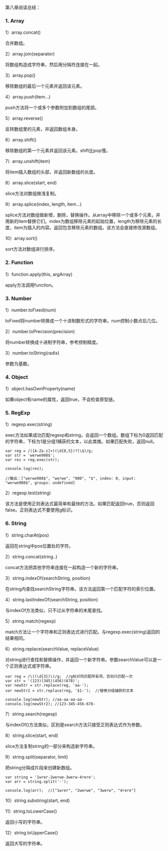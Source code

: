 第八章阅读总结：


### 1. Array

1）array.concat()

合并数组。

2）array.join(separator)

将数组构造成字符串，然后用分隔符连接在一起。

3）array.pop()

移除数组的最后一个元素并返回该元素。

4）array.push(item...)

push方法将一个或多个参数附加到数组的尾部。

5）array.reverse()

反转数组里的元素，并返回数组本身。

6）array.shift()

移除数组的第一个元素并返回该元素。shift比pop慢。

7）array.unshift(item)

将item插入数组的头部，并返回新数组的长度。

8）array.slice(start, end)

slice方法对数组做浅复制。

9）array.splice(index, length, item...)

splice方法对数组做新增，删除，替换操作。从array中移除一个或多个元素，并用新的item替换它们。index为数组移除元素的起始位置，length为移除元素的长度，item为插入的内容。返回包含移除元素的数组。该方法会直接修改源数组。

10）array.sort()

sort方法对数组进行排序。

### 2. Function

1）function.apply(this, argArray)

apply方法调用function。

### 3. Number

1）number.toFixed(num)

toFixed将number转换成一个十进制数形式的字符串。num控制小数点后几位。

2）number.toPrecision(precision)

将number转换成十进制字符串，参考控制精度。

3）number.toString(radix)

参数为基数。

### 4. Object

1）object.hasOwnProperty(name)

如果object有name的属性，返回true，不会检查原型链。

### 5. RegExp

1）regexp.exec(string)

exec方法如果成功匹配regexp和string，会返回一个数组。数组下标为0返回匹配的字符串，下标为1是分组1捕获的文本，以此类推。如果匹配失败，返回null。

```
var reg = /([A-Za-z]+)(\d{0,5})?(\$)/g;
var str = 'werwe980$';
var res = reg.exec(str);

console.log(res);

//输出：["werwe980$", "werwe", "980", "$", index: 0, input: "werwe980$", groups: undefined]
```

2）regexp.test(string)

该方法是使用正则表达式最简单和最快的方法。如果匹配返回true，否则返回false。正则表达式不要使用g标识。

### 6. String

1）string.charAt(pos)

返回在string中pos位置处的字符。

2）string.concat(string..)

concat方法把其他字符串连接在一起构造一个新的字符串。

3）string.indexOf(searchString, position)

在string内查找searchString字符串。该方法返回第一个匹配字符的索引位置。

4）string.lastIndexOf(searchString, position)

与indexOf方法类似，只不过从字符串的末尾查找。

5）string.match(regexp)

match方法让一个字符串和正则表达式进行匹配。与regexp.exec(string)返回的结果相同。

6）string.replace(searchValue, replaceValue)

对string进行查找和替换操作，并返回一个新字符串。参数searchValue可以是一个正则表达式或字符串。

```
var reg = /\((\d{3})\)/g;  //g标识符匹配所有项，否则只匹配一次
var str = '(123)(345)(456)(678)';
var newStr = str.replace(reg, 'aa-');
var newStr2 = str.replace(reg, '$1-');  //替换分组捕获的文本

console.log(newStr); //aa-aa-aa-aa-
console.log(newStr2); //123-345-456-678-
```

7）string.search(regexp)

与indexOf()方法类似，区别是search方法只接受正则表达式作为参数。

8）string.slice(start, end)

slice方法复制string的一部分来构造新字符串。

9）string.split(separator, limit)

把string分隔成片段来创建新数组。

```
var string = '1wrer-2werwe-3werw-4rere';
var arr = string.split('-');

console.log(arr);  //["1wrer", "2werwe", "3werw", "4rere"]
```

10）string.substring(start, end)

11）string.toLowerCase()

返回小写的字符串。

12）string.toUpperCase()

返回大写的字符串。


